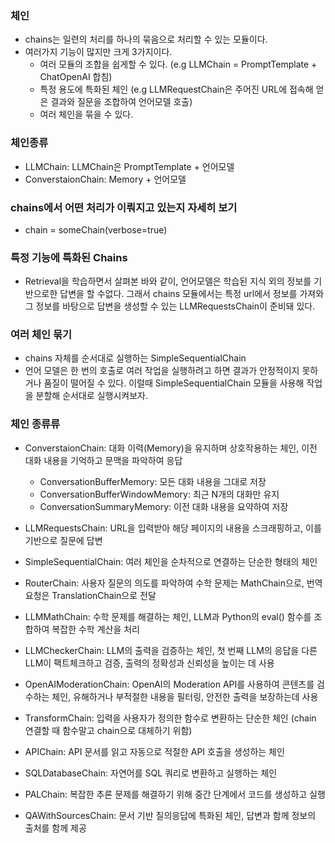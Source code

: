 ### 체인

- chains는 일련의 처리를 하나의 묶음으로 처리할 수 있는 모듈이다.
- 여러가지 기능이 많지만 크게 3가지이다.
  - 여러 모듈의 조합을 쉽게할 수 있다. (e.g LLMChain = PromptTemplate + ChatOpenAI 합침)
  - 특정 용도에 특화된 체인 (e.g LLMRequestChain은 주어진 URL에 접속해 얻은 결과와 질문을 조합하여 언어모델 호출)
  - 여러 체인을 묶을 수 있다.

### 체인종류

- LLMChain: LLMChain은 PromptTemplate + 언어모델
- ConverstaionChain: Memory + 언어모델

### chains에서 어떤 처리가 이뤄지고 있는지 자세히 보기

- chain = someChain(verbose=true)

### 특정 기능에 특화된 Chains

- Retrieval을 학습하면서 살펴본 바와 같이, 언어모델은 학습된 지식 외의 정보를 기반으로한 답변을 할 수없다. 그래서 chains 모듈에서는
  특정 url에서 정보를 가져와 그 정보를 바탕으로 답변을 생성할 수 있는 LLMRequestsChain이 준비돼 있다.

### 여러 체인 묶기

- chains 자체를 순서대로 실행하는 SimpleSequentialChain
- 언어 모델은 한 번의 호출로 여러 작업을 실행하려고 하면 결과가 안정적이지 못하거나 품질이 떨어질 수 있다. 이럴때 SimpleSequentialChain
  모듈을 사용해 작업을 분할해 순서대로 실행시켜보자.

### 체인 종류류

- ConverstaionChain: 대화 이력(Memory)을 유지하며 상호작용하는 체인, 이전 대화 내용을 기억하고 문맥을 파악하여 응답

  - ConversationBufferMemory: 모든 대화 내용을 그대로 저장
  - ConversationBufferWindowMemory: 최근 N개의 대화만 유지
  - ConversationSummaryMemory: 이전 대화 내용을 요약하여 저장

- LLMRequestsChain: URL을 입력받아 해당 페이지의 내용을 스크래핑하고, 이를 기반으로 질문에 답변
- SimpleSequentialChain: 여러 체인을 순차적으로 연결하는 단순한 형태의 체인
- RouterChain: 사용자 질문의 의도를 파악하여 수학 문제는 MathChain으로, 번역 요청은 TranslationChain으로 전달
- LLMMathChain: 수학 문제를 해결하는 체인, LLM과 Python의 eval() 함수를 조합하여 복잡한 수학 계산을 처리
- LLMCheckerChain: LLM의 출력을 검증하는 체인, 첫 번째 LLM의 응답을 다른 LLM이 팩트체크하고 검증, 출력의 정확성과 신뢰성을 높이는 데 사용
- OpenAIModerationChain: OpenAI의 Moderation API를 사용하여 콘텐츠를 검수하는 체인, 유해하거나 부적절한 내용을 필터링, 안전한 출력을 보장하는데 사용
- TransformChain: 입력을 사용자가 정의한 함수로 변환하는 단순한 체인 (chain 연결할 때 함수말고 chain으로 대체하기 위함)
- APIChain: API 문서를 읽고 자동으로 적절한 API 호출을 생성하는 체인
- SQLDatabaseChain: 자연어를 SQL 쿼리로 변환하고 실행하는 체인
- PALChain: 복잡한 추론 문제를 해결하기 위해 중간 단계에서 코드를 생성하고 실행
- QAWithSourcesChain: 문서 기반 질의응답에 특화된 체인, 답변과 함께 정보의 출처를 함께 제공
